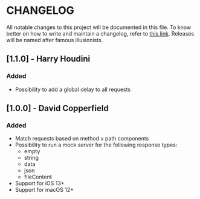 # CHANGELOG
All notable changes to this project will be documented in this file. To know better on how to write and maintain a changelog, refer to [this link](https://keepachangelog.com/en/1.0.0/).
Releases will be named after famous illusionists.

## [1.1.0] - Harry Houdini

### Added
- Possibility to add a global delay to all requests

## [1.0.0] - David Copperfield

### Added
- Match requests based on method v path components
- Possibility to run a mock server for the following response types:
  - empty
  - string
  - data
  - json
  - fileContent
- Support for iOS 13+
- Support for macOS 12+
